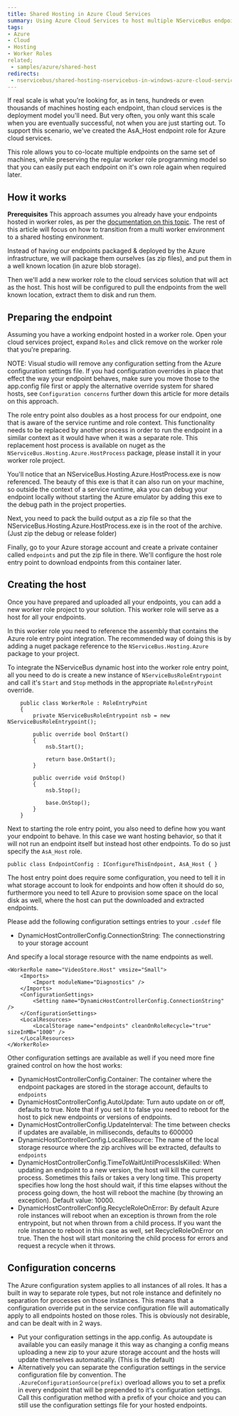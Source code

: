 ```yaml
---
title: Shared Hosting in Azure Cloud Services
summary: Using Azure Cloud Services to host multiple NServiceBus endpoints on a shared pool of machines.
tags: 
- Azure
- Cloud
- Hosting
- Worker Roles
related;
 - samples/azure/shared-host
redirects:
 - nservicebus/shared-hosting-nservicebus-in-windows-azure-cloud-services
---
```


If real scale is what you're looking for, as in tens, hundreds or even thousands of machines hosting each endpoint, than cloud services is the deployment model you'll need. But very often, you only want this scale when you are eventually successful, not when you are just starting out. To support this scenario, we've created the AsA_Host endpoint role for Azure cloud services.

This role allows you to co-locate multiple endpoints on the same set of machines, while preserving the regular worker role programming model so that you can easily put each endpoint on it's own role again when required later.

## How it works

**Prerequisites** This approach assumes you already have your endpoints hosted in worker roles, as per the [documentation on this topic](hosting-in-azure-cloud-services.md). The rest of this article will focus on how to transition from a multi worker environment to a shared hosting environment.

Instead of having our endpoints packaged & deployed by the Azure infrastructure, we will package them ourselves (as zip files), and put them in a well known location (in azure blob storage).

Then we'll add a new worker role to the cloud services solution that will act as the host. This host will be configured to pull the endpoints from the well known location, extract them to disk and run them.

## Preparing the endpoint

Assuming you have a working endpoint hosted in a worker role. Open your cloud services project, expand `Roles` and click remove on the worker role that you're preparing.

NOTE: Visual studio will remove any configuration setting from the Azure configuration settings file. If you had configuration overrides in place that effect the way your endpoint behaves, make sure you move those to the app.config file first or apply the alternative override system for shared hosts, see `Configuration concerns` further down this article for more details on this approach.

The role entry point also doubles as a host process for our endpoint, one that is aware of the service runtime and role context. This functionality needs to be replaced by another process in order to run the endpoint in a similar context as it would have when it was a separate role. This replacement host process is available on nuget as the `NServiceBus.Hosting.Azure.HostProcess` package, please install it in your worker role project. 

You'll notice that an NServiceBus.Hosting.Azure.HostProcess.exe is now referenced. The beauty of this exe is that it can also run on your machine, so outside the context of a service runtime, aka you can debug your endpoint locally without starting the Azure emulator by adding this exe to the debug path in the project properties.

Next, you need to pack the build output as a zip file so that the NServiceBus.Hosting.Azure.HostProcess.exe is in the root of the archive. (Just zip the debug or release folder)

Finally, go to your Azure storage account and create a private container called `endpoints` and put the zip file in there. We'll configure the host role entry point to download endpoints from this container later.

## Creating the host

Once you have prepared and uploaded all your endpoints, you can add a new worker role project to your solution. This worker role will serve as a host for all your endpoints.

In this worker role you need to reference the assembly that contains the Azure role entry point integration. The recommended way of doing this is by adding a nuget package reference to the `NServiceBus.Hosting.Azure` package to your project.

To integrate the NServiceBus dynamic host into the worker role entry point, all you need to do is create a new instance of `NServiceBusRoleEntrypoint` and call it's `Start` and `Stop` methods in the appropriate `RoleEntryPoint` override. 

        public class WorkerRole : RoleEntryPoint
	    {
	        private NServiceBusRoleEntrypoint nsb = new NServiceBusRoleEntrypoint();
	
	        public override bool OnStart()
	        {
	            nsb.Start();
	
	            return base.OnStart();
	        }
	
	        public override void OnStop()
	        {
	            nsb.Stop();
	
	            base.OnStop();
	        }
	    }

Next to starting the role entry point, you also need to define how you want your endpoint to behave. In this case we want hosting behavior, so that it will not run an endpoint itself but instead host other endpoints. To do so just specify the `AsA_Host` role. 

    public class EndpointConfig : IConfigureThisEndpoint, AsA_Host { }

The host entry point does require some configuration, you need to tell it in what storage account to look for endpoints and how often it should do so, furthermore you need to tell Azure to provision some space on the local disk as well, where the host can put the downloaded and extracted endpoints.

Please add the following configuration settings entries to your `.csdef` file

* DynamicHostControllerConfig.ConnectionString: The connectionstring to your storage account

And specify a local storage resource with the name endpoints as well.

	<WorkerRole name="VideoStore.Host" vmsize="Small">
    	<Imports>
      		<Import moduleName="Diagnostics" />
    	</Imports>
    	<ConfigurationSettings>
      		<Setting name="DynamicHostControllerConfig.ConnectionString" />      		
    	</ConfigurationSettings>
    	<LocalResources>
      		<LocalStorage name="endpoints" cleanOnRoleRecycle="true" sizeInMB="1000" />
    	</LocalResources>
	</WorkerRole>

Other configuration settings are available as well if you need more fine grained control on how the host works:

* DynamicHostControllerConfig.Container: The container where the endpoint packages are stored in the storage account, defaults to `endpoints`
* DynamicHostControllerConfig.AutoUpdate: Turn auto update on or off, defaults to true. Note that if you set it to false you need to reboot for the host to pick new endpoints or versions of endpoints.
* DynamicHostControllerConfig.UpdateInterval: The time between checks if updates are available, in milliseconds, defaults to 600000
* DynamicHostControllerConfig.LocalResource: The name of the local storage resource where the zip archives will be extracted, defaults to `endpoints`
* DynamicHostControllerConfig.TimeToWaitUntilProcessIsKilled: When updating an endpoint to a new version, the host will kill the current process. Sometimes this fails or takes a very long time. This property specifies how long the host should wait, if this time elapses without the process going down, the host will reboot the machine (by throwing an exception). Default value: 10000.
* DynamicHostControllerConfig.RecycleRoleOnError: By default Azure role instances will reboot when an exception is thrown from the role entrypoint, but not when thrown from a child process. If you want the role instance to reboot in this case as well, set RecycleRoleOnError on true. Then the host will start monitoring the child process for errors and request a recycle when it throws.

## Configuration concerns

The Azure configuration system applies to all instances of all roles. It has a built in way to separate role types, but not role instance and definitely no separation for processes on those instances. This means that a configuration override put in the service configuration file will automatically apply to all endpoints hosted on those roles. This is obviously not desirable, and can be dealt with in 2 ways. 

* Put your configuration settings in the app.config. As autoupdate is available you can easily manage it this way as changing a config means uploading a new zip to your azure storage account and the hosts will update themselves automatically. (This is the default)
* Alternatively you can separate the configuration settings in the service configuration file by convention. The `.AzureConfigurationSource(prefix)` overload allows you to set a prefix in every endpoint that will be prepended to it's configuration settings. Call this configuration method with a prefix of your choice and you can still use the configuration settings file for your hosted endpoints.
